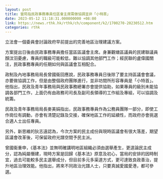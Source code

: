 ```yaml
---
layout: post
title: 當局指民政事務專員任區會主席需做協調並非「小特首」
date: 2023-05-12 11:18:31.000000000 +08:00
link: https://news.rthk.hk/rthk/ch/component/k2/1700270-20230512.htm
categories: rthk
---
```


立法會一個委員會討論政府早前提出的完善地區治理建議方案。

方案提出日後由民政事務專員擔任當區區議會主席。身兼觀塘區議員的民建聯議員顏汶羽憂慮，專員的職級可能較低，難以協調其他部門工作；經民聯的盧偉國關注，民政事務專員的任期如何與區議會互相配合。

政制及內地事務局局長曾國衞回應說，民政事務專員日後除了要主持區議會會議，亦要做協調工作，但是由整個政府團隊進行，並非坊間所形容專員是「小特首」。他指出，民政及青年事務局與民政事務總署亦會提供協助，如果專員的級別未能協調各部門工作，上面仍有由政務司司長及副司長領導的工作組及專組，可以協調及統籌。

民政及青年事務局局長麥美娟指出，民政事務專員作為公務員團隊一部分，即使工作崗位有調動，亦會有清楚記錄及交接，確保地區工作的延續性，而政府亦會挑選合適人士出任專員。

另外，新思維的狄志遠認為，今次方案的民主成份與現時區議會有很大落差，期望區議會改革後，可保留政府光譜空間予民主派。

曾國衞重申，《基本法》並無明確講明地區組織必須由選舉產生，更遑論民主成分，認為純屬僭建，現時方案是回歸《基本法》原意及初心，當局的安排的因時制宜，過去可能較多民主選舉成分，但目前多元多渠道方式，更可達致良政善治，提升地區治理效能。他指出，將來不同政治光譜人士，只要真誠愛國愛港，都可參選。
